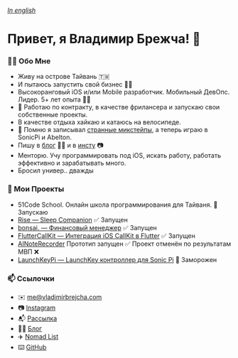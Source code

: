 *[In english](README.md)*

# Привет, я Владимир Брежча! 👋

### 🙋‍♂️ Обо Мне

- Живу на острове Тайвань 🇹🇼
- И пытаюсь запустить свой бизнес 🤸‍♂️
- Высокоранговый iOS и/или Mobile разработчик. Мобильный ДевОпс. Лидер. 5+ лет опыта 💪🏻
- 💎 Работаю по контракту, в качестве фрилансера и запускаю свои собственные проекты.
- В качестве отдыха хайкаю и катаюсь на велосипеде.
- 🎹 Помню я записывал [странные микстейпы](https://soundcloud.com/antisuicidalclub/mixtape-vol1), а теперь играю в SonicPi и Abelton. 
- Пишу в [блог](https://blog.vladimirbrejcha.com) ✍🏻 и в [инсту](https://www.instagram.com/vladimirbrejcha0) 📷
- Менторю. Учу программировать под iOS, искать работу, работать эффективно и зарабатывать много.
- Бросил универ.. дважды

### 🚀 Мои Проекты

- 51Code School. Онлайн школа программирования для Тайваня. 🚀 Запускаю
- [Rise — Sleep Companion](https://rise.vladimirbrejcha.com) ✅ Запущен
- [bonsai. — Финансовый менеджер](https://github.com/appbonsai) ✅ Запущен
- [FlutterCallKit — Интеграция iOS CallKit в Flutter](https://github.com/voximplant/flutter_callkit) ✅ Запущен
- [AINoteRecorder](https://apps.apple.com/us/app/ai-note-recorder/id6449199489) Прототип запущен ✅ Проект отменён по результатам МВП ❌
- [LaunchKeyPi — LaunchKey контроллер для Sonic Pi](https://github.com/VladimirBrejcha/LaunchkeyPi) 🛑 Заморожен

### 📫 Ссылочки


- ✉️ me@vladimirbrejcha.com
- 📷 [Instagram](https://www.instagram.com/vladimirbrejcha0)
- 📬 [Рассылка](https://subscribe.vladimirbrejcha.com)
- ✍🏻 [Блог](https://blog.vladimirbrejcha.com)
- ✈️ [Nomad List](https://nomadlist.com/@vladimirbrejcha)
- ⌨️ [GitHub](https://github.com/vladimirbrejcha)
